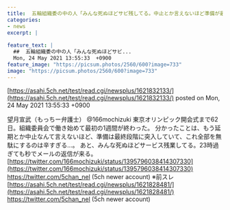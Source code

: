 ```yaml
---
title:  五輪組織委の中の人「みんな死ぬほどサビ残してる。中止とか言えないほど準備が最終段階に。これ全部を無駄にするのは辛すぎる…」★4  
categories:
- news
excerpt: |
  
feature_text: |
  ##  五輪組織委の中の人「みんな死ぬほどサビ...
  Mon, 24 May 2021 13:55:33  +0900
feature_image: "https://picsum.photos/2560/600?image=733"
image: "https://picsum.photos/2560/600?image=733"
---
```


[https://asahi.5ch.net/test/read.cgi/newsplus/1621832133/](https://asahi.5ch.net/test/read.cgi/newsplus/1621832133/)
posted on Mon, 24 May 2021 13:55:33  +0900

<!--more-->

望月宣武（もっちー弁護士） @166mochizuki 東京オリンピック開会式まで62日。組織委員会で働き始めて最初の1週間が終わった。 分かったことは、もう延期とか中止なんて言えないほど、準備は最終段階に突入していて、これ全部を無駄にするのは辛すぎる…。 あと、みんな死ぬほどサービス残業してる。23時過ぎても秒でメールの返信が来る。 [https://twitter.com/166mochizuki/status/1395796038414307330](https://twitter.com/166mochizuki/status/1395796038414307330) https://twitter.com/5chan_nel (5ch newer account) ※前スレ [https://asahi.5ch.net/test/read.cgi/newsplus/1621828481/](https://asahi.5ch.net/test/read.cgi/newsplus/1621828481/) https://twitter.com/5chan_nel (5ch newer account)
